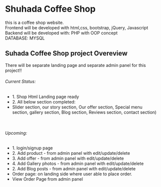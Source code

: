 # Shuhada Coffee Shop
this is a coffee shop website. <br>
Frontend will be developed with html,css, bootstrap, jQuery, Javascript <br>
Backend will be developed with: PHP with OOP concept <br>
DATABASE: MYSQL <br>

<h2>Suhada Coffee Shop project Overeview</h2>
There will be separate landing page and separate admin panel for this project!! 

<h6>Current Status: </h6>
<ul>
  <li>1. Shop Html Landing page ready</li>
  <li>2. All below section completed:</li>
  <li>Slider section, our story  section, Our offer section, Special menu section, gallery section, Blog section, Reviews section, contact section) </li>
</ul> <br>

<h6>Upcoming:  </h6>
<ul>
  <li>1. login/signup page</li>
  <li>2. Add product - from admin panel with edit/update/delete</li>
  <li>3. Add offer - from admin panel with edit/update/delete</li>
  <li>4. Add Gallery photos - from admin panel with edit/update/delete</li>
  <li>2. Add Blog posts - from admin panel with edit/update/delete</li>
  
  <li>Order page: on landing side where user able to place order.  </li>
  <li>View Order Page from admin panel  </li>
</ul> <br>
